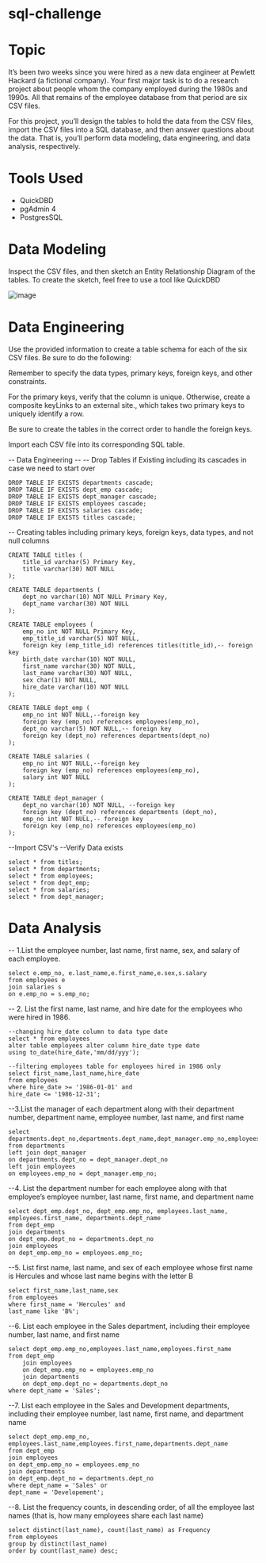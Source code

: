 # sql-challenge

# Topic
It’s been two weeks since you were hired as a new data engineer at Pewlett Hackard (a fictional company). Your first major task is to do a research project about people whom the company employed during the 1980s and 1990s. All that remains of the employee database from that period are six CSV files.

For this project, you’ll design the tables to hold the data from the CSV files, import the CSV files into a SQL database, and then answer questions about the data. That is, you’ll perform data modeling, data engineering, and data analysis, respectively.

# Tools Used
- QuickDBD
- pgAdmin 4
- PostgresSQL

# Data Modeling
Inspect the CSV files, and then sketch an Entity Relationship Diagram of the tables. To create the sketch, feel free to use a tool like QuickDBD


![image](https://github.com/Jaynav04/sql-challenge/assets/130405173/52b532ee-f354-46b8-b8c9-d2c898deb841)

# Data Engineering

Use the provided information to create a table schema for each of the six CSV files. Be sure to do the following:

Remember to specify the data types, primary keys, foreign keys, and other constraints.

For the primary keys, verify that the column is unique. Otherwise, create a composite keyLinks to an external site., which takes two primary keys to uniquely identify a row.

Be sure to create the tables in the correct order to handle the foreign keys.

Import each CSV file into its corresponding SQL table.

-- Data Engineering --
-- Drop Tables if Existing including its cascades in case we need to start over

	DROP TABLE IF EXISTS departments cascade;
	DROP TABLE IF EXISTS dept_emp cascade;
	DROP TABLE IF EXISTS dept_manager cascade;
	DROP TABLE IF EXISTS employees cascade;
	DROP TABLE IF EXISTS salaries cascade;
	DROP TABLE IF EXISTS titles cascade;

-- Creating tables including primary keys, foreign keys, data types, and not null columns

	CREATE TABLE titles (
	    title_id varchar(5) Primary Key,
	    title varchar(30) NOT NULL
	);
	
	CREATE TABLE departments (
	    dept_no varchar(10) NOT NULL Primary Key,
	    dept_name varchar(30) NOT NULL
	);
	
	CREATE TABLE employees (
	    emp_no int NOT NULL Primary Key,
	    emp_title_id varchar(5) NOT NULL,
		foreign key (emp_title_id) references titles(title_id),-- foreign key
	    birth_date varchar(10) NOT NULL,
	    first_name varchar(30) NOT NULL,
	    last_name varchar(30) NOT NULL,
	    sex char(1) NOT NULL,
	    hire_date varchar(10) NOT NULL
	);
	
	CREATE TABLE dept_emp (
	    emp_no int NOT NULL,--foreign key
		foreign key (emp_no) references employees(emp_no),
	    dept_no varchar(5) NOT NULL,-- foreign key
		foreign key (dept_no) references departments(dept_no)
	);
	
	CREATE TABLE salaries (
	    emp_no int NOT NULL,--foreign key
		foreign key (emp_no) references employees(emp_no),
	    salary int NOT NULL
	);

	CREATE TABLE dept_manager (
	    dept_no varchar(10) NOT NULL, --foreign key
		foreign key (dept_no) references departments (dept_no),
	    emp_no int NOT NULL,-- foreign key
		foreign key (emp_no) references employees(emp_no)
	);

--Import CSV's
--Verify Data exists

	select * from titles;
	select * from departments;
	select * from employees;
	select * from dept_emp;
	select * from salaries;
	select * from dept_manager;

# Data Analysis
-- 1.List the employee number, last name, first name, sex, and salary of each employee.
	
	select e.emp_no, e.last_name,e.first_name,e.sex,s.salary
	from employees e
	join salaries s
	on e.emp_no = s.emp_no;
	
-- 2. List the first name, last name, and hire date for the employees who were hired in 1986.
	
	--changing hire_date column to data type date
	select * from employees
	alter table employees alter column hire_date type date
	using to_date(hire_date,'mm/dd/yyy');
	
	--filtering employees table for employees hired in 1986 only
	select first_name,last_name,hire_date
	from employees 
	where hire_date >= '1986-01-01' and
	hire_date <= '1986-12-31';
	
--3.List the manager of each department along with their department number, department name, employee number, last name, and first name
	
	select departments.dept_no,departments.dept_name,dept_manager.emp_no,employees.last_name,employees.first_name
	from departments 
	left join dept_manager
	on departments.dept_no = dept_manager.dept_no
	left join employees
	on employees.emp_no = dept_manager.emp_no;


--4. List the department number for each employee along with that employee’s employee number, last name, first name, and department name
	
	select dept_emp.dept_no, dept_emp.emp_no, employees.last_name, employees.first_name, departments.dept_name
	from dept_emp
	join departments
	on dept_emp.dept_no = departments.dept_no
	join employees 
	on dept_emp.emp_no = employees.emp_no;

--5. List first name, last name, and sex of each employee whose first name is Hercules and whose last name begins with the letter B

	select first_name,last_name,sex
	from employees 
	where first_name = 'Hercules' and
	last_name like 'B%'; 

--6. List each employee in the Sales department, including their employee number, last name, and first name 

	select dept_emp.emp_no,employees.last_name,employees.first_name
	from dept_emp
		join employees 
		on dept_emp.emp_no = employees.emp_no
		join departments 
		on dept_emp.dept_no = departments.dept_no
	where dept_name = 'Sales';

--7. List each employee in the Sales and Development departments, including their employee number, last name, first name, and department name
	
	select dept_emp.emp_no, employees.last_name,employees.first_name,departments.dept_name
	from dept_emp
	join employees 
	on dept_emp.emp_no = employees.emp_no
	join departments 
	on dept_emp.dept_no = departments.dept_no
	where dept_name = 'Sales' or
	dept_name = 'Developement';

--8. List the frequency counts, in descending order, of all the employee last names (that is, how many employees share each last name)
	
 	select distinct(last_name), count(last_name) as Frequency
	from employees
	group by distinct(last_name)
	order by count(last_name) desc;
